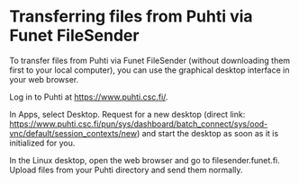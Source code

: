 # Transferring files from Puhti via Funet FileSender

To transfer files from Puhti via Funet FileSender (without downloading them first to your local computer), you can use the graphical desktop interface in your web browser.

Log in to Puhti at https://www.puhti.csc.fi/.

In Apps, select Desktop. Request for a new desktop (direct link: https://www.puhti.csc.fi/pun/sys/dashboard/batch_connect/sys/ood-vnc/default/session_contexts/new) and start the desktop as soon as it is initialized for you.

In the Linux desktop, open the web browser and go to filesender.funet.fi. Upload files from your Puhti directory and send them normally.
